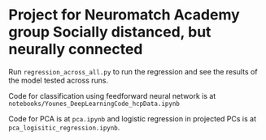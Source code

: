 # Project for Neuromatch Academy group Socially distanced, but neurally connected

Run `regression_across_all.py` to run the regression and see the results of the model tested across runs.

Code for classification using feedforward neural network is at `notebooks/Younes_DeepLearningCode_hcpData.ipynb`

Code for PCA is at `pca.ipynb` and logistic regression in projected PCs is at `pca_logisitic_regression.ipynb`.
